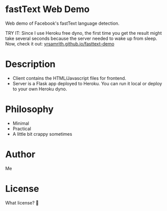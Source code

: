 # fastText Web Demo
Web demo of Facebook's fastText language detection.

TRY IT: Since I use Heroku free dyno, the first time you get the result might take several seconds because the server needed to wake up from sleep. Now, check it out: [yrsamrith.github.io/fasttext-demo](https://yrsamrith.github.io/fasttext-demo/)


# Description
- Client contains the HTML/Javascript files for frontend.
- Server is a Flask app deployed to Heroku. You can run it local or deploy to your own Heroku dyno.

# Philosophy
- Minimal
- Practical
- A little bit crappy sometimes

# Author
Me

# License
What license? 🤪
